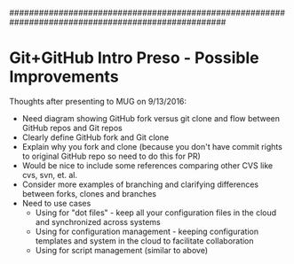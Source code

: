 ####################################################################################################
# Git+GitHub Intro Preso - Possible Improvements

Thoughts after presenting to MUG on 9/13/2016:
* Need diagram showing GitHub fork versus git clone and flow between GitHub repos and Git repos
* Clearly define GitHub fork and Git clone
* Explain why you fork and clone (because you don't have commit rights to original GitHub repo so need to do this for PR)
* Would be nice to include some references comparing other CVS like cvs, svn, et. al.
* Consider more examples of branching and clarifying differences between forks, clones and branches
* Need to use cases
  * Using for "dot files" - keep all your configuration files in the cloud and synchronized across systems
  * Using for configuration management - keeping configuration templates and system in the cloud to facilitate collaboration
  * Using for script management (similar to above)

